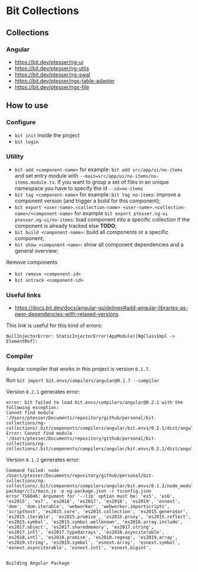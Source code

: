 # Bit Collections

## Collections

### Angular

- https://bit.dev/ptesser/ng-ui
- https://bit.dev/ptesser/ng-utils
- https://bit.dev/ptesser/ng-swal
- https://bit.dev/ptesser/ngx-table-adapter
- https://bit.dev/ptesser/ngx-file


## How to use

### Configure

- `bit init` inside the project
- `bit login`

### Utility

- `bit add <component-name>` for example: `bit add src/app/ui/no-items` and set entry module with `--main=src/app/ui/no-items/no-items.module.ts`. 
If you want to group a set of files in an unique namespace you have to specify the id `--id=no-items`
- `bit tag <component-name>` for example: `bit tag no-items`: improve a component version (and trigger a build for this component);
- `bit export <user-name>.<collection-name> <user-name>.<collection-name>/<component-name>` for example `bit export ptesser.ng-ui ptesser.ng-ui/no-items`: load component into a specific collection if the component is already tracked else **TODO**;
- `bit build <component-name>`: build all components or a specific component;
- `bit show <component-name>`: show all component dependencies and a general overview;

Remove components

- `bit remove <component-id>`
- `bit untrack <component-id>`

### Useful links

- https://docs.bit.dev/docs/angular-guidelines#add-angular-libraries-as-peer-dependencies-with-relaxed-versions

This link is useful for this kind of errors:

```
NullInjectorError: StaticInjectorError(AppModule)[NgClassImpl -> ElementRef]: 
```


### Compiler

Angular compiler that works in this project is version `0.1.7`.

Run `bit import bit.envs/compilers/angular@0.1.7 --compiler`

Version `0.2.1` generates error:

```
error: bit failed to load bit.envs/compilers/angular@0.2.1 with the following exception:
Cannot find module '/Users/ptesser/Documents/repository/github/personal/bit-collections/ng-collections/.bit/components/compilers/angular/bit.envs/0.2.1/dist/angular/tsconfig.json'.
Error: Cannot find module '/Users/ptesser/Documents/repository/github/personal/bit-collections/ng-collections/.bit/components/compilers/angular/bit.envs/0.2.1/dist/angular/tsconfig.json'
```

Version `0.1.2` generates error:

```
Command failed: node /Users/ptesser/Documents/repository/github/personal/bit-collections/ng-collections/.bit/components/compilers/angular/bit.envs/0.1.2/node_modules/ng-packagr/cli/main.js -p ng-package.json -c tsconfig.json
error TS6046: Argument for '--lib' option must be: 'es5', 'es6', 'es2015', 'es7', 'es2016', 'es2017', 'es2018', 'es2019', 'esnext', 'dom', 'dom.iterable', 'webworker', 'webworker.importscripts', 'scripthost', 'es2015.core', 'es2015.collection', 'es2015.generator', 'es2015.iterable', 'es2015.promise', 'es2015.proxy', 'es2015.reflect', 'es2015.symbol', 'es2015.symbol.wellknown', 'es2016.array.include', 'es2017.object', 'es2017.sharedmemory', 'es2017.string', 'es2017.intl', 'es2017.typedarrays', 'es2018.asynciterable', 'es2018.intl', 'es2018.promise', 'es2018.regexp', 'es2019.array', 'es2019.string', 'es2019.symbol', 'esnext.array', 'esnext.symbol', 'esnext.asynciterable', 'esnext.intl', 'esnext.bigint'.


Building Angular Package
```

